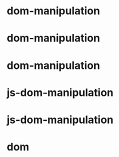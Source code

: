 # dom-manipulation
# dom-manipulation
# dom-manipulation
# js-dom-manipulation
# js-dom-manipulation
# dom
